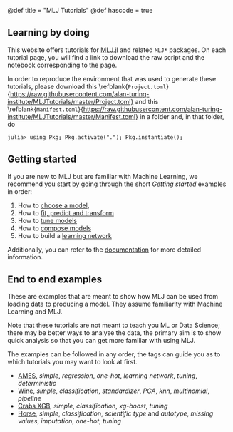 @def title = "MLJ Tutorials"
@def hascode = true

## Learning by doing

This website offers tutorials for [MLJ.jl](https://github.com/alan-turing-institute/MLJ.jl) and related `MLJ*` packages.
On each tutorial page, you will find a link to download the raw script and the notebook corresponding to the page.

In order to reproduce the environment that was used to generate these tutorials, please download this \refblank{`Project.toml`}{https://raw.githubusercontent.com/alan-turing-institute/MLJTutorials/master/Project.toml} and this \refblank{`Manifest.toml`}{https://raw.githubusercontent.com/alan-turing-institute/MLJTutorials/master/Manifest.toml} in a folder and, in that folder, do

```julia-repl
julia> using Pkg; Pkg.activate("."); Pkg.instantiate();
```

## Getting started

If you are new to MLJ but are familiar with Machine Learning, we recommend you start by going through the short _Getting started_ examples in order:

1. How to [choose a model](/pub/getting-started/choosing-a-model.html),
1. How to [fit, predict and transform](/pub/getting-started/fit-and-predict.html)
1. How to [tune models](/pub/getting-started/model-tuning.html)
1. How to [compose models](/pub/getting-started/composing-models.html)
1. How to build a [learning network](/pub/getting-started/learning-networks.html)

Additionally, you can refer to the [documentation](https://alan-turing-institute.github.io/MLJ.jl/stable/) for more detailed information.

## End to end examples

These are examples that are meant to show how MLJ can be used from loading data to producing a model.
They assume familiarity with Machine Learning and MLJ.

Note that these tutorials are not meant to teach you ML or Data Science; there may be better ways to analyse the data, the primary aim is to show quick analysis so that you can get more familiar with using MLJ.

The examples can be followed in any order, the tags can guide you as to which tutorials you may want to look at first.

* [AMES](/pub/end-to-end/AMES.html), *simple*, *regression*, *one-hot*, *learning network*, *tuning*, *deterministic*
* [Wine](/pub/end-to-end/wine.html), *simple*, *classification*, *standardizer*, *PCA*, *knn*, *multinomial*, *pipeline*
* [Crabs XGB](/pub/end-to-end/crabs-xgb.html), *simple*, *classification*, *xg-boost*, *tuning*
* [Horse](/pub/end-to-end/horse.html), *simple*, *classification*, *scientific type* and *autotype*, *missing values*, *imputation*, *one-hot*, *tuning*
